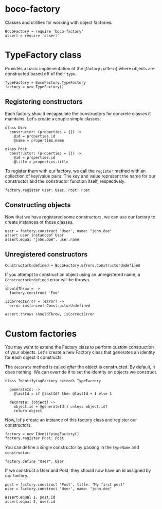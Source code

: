 # boco-factory

Classes and utilities for working with object factories.

    BocoFactory = require 'boco-factory'
    assert = require 'assert'

# TypeFactory class

Provides a basic implementation of the [factory pattern] where objects are constructed based off of their `type`.

    TypeFactory = BocoFactory.TypeFactory
    factory = new TypeFactory()

## Registering constructors

Each factory should encapsulate the constructors for concrete classes  it maintains. Let's create a couple simple classes:

    class User
      constructor: (properties = {}) ->
        @id = properties.id
        @name = properties.name

    class Post
      constructor: (properties = {}) ->
        @id = properties.id
        @title = properties.title

To register them with our factory, we call the `register` method with an collection of key/value pairs. The key and value represent the name for our constructor and the constructor function itself, respectively.

    factory.register User: User, Post: Post

## Constructing objects

Now that we have registered some constructors, we can use our factory to create instances of those classes.

    user = factory.construct 'User', name: "john.doe"
    assert user instanceof User
    assert.equal "john.doe", user.name

## Unregistered constructors

    ConstructorUndefined = BocoFactory.Errors.ConstructorUndefined

If you attempt to construct an object using an unregistered name, a `ConstructorUndefined` error will be thrown.

    shouldThrow = ->
      factory.construct 'Foo'

    isCorrectError = (error) ->
      error instanceof ConstructorUndefined

    assert.throws shouldThrow, isCorrectError

# Custom factories

You may want to extend the Factory class to perform custom construction of your objects. Let's create a new Factory class that generates an identity for each object it constructs.

The `decorate` method is called *after* the object is constructed. By default, it does nothing. We can override it to set the identity on objects we construct.

    class IdentifyingFactory extends TypeFactory

      generateId: ->
        @lastId = if @lastId? then @lastId + 1 else 1

      decorate: (object) ->
        object.id = @generateId() unless object.id?
        return object

Now, let's create an instance of this factory class and register our constructors.

    factory = new IdentifyingFactory()
    factory.register Post: Post

You can define a single constructor by passing in the `typeName` and `constructor`:

    factory.define "User", User

If we construct a User and Post, they should now have an id assigned by our factory.

    post = factory.construct 'Post', title: "My first post"
    user = factory.construct 'User', name: "john.doe"

    assert.equal 1, post.id
    assert.equal 2, user.id
